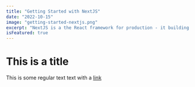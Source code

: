 ```yaml
---
title: "Getting Started with NextJS"
date: "2022-10-15"
image: "getting-started-nextjs.png"
excerpt: "NextJS is a the React framework for production - it building fullstack."
isFeatured: true
---
```


# This is a title

This is some regular text text with a [link](https://google.com)
